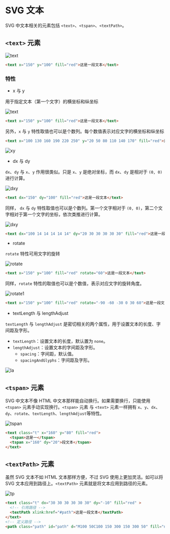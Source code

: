 # SVG 文本

SVG 中文本相关的元素包括 `<text>`、`<tspan>`、`<textPath>`。

## `<text>` 元素

![text](./imgs/text.svg)

```html
<text x="150" y="100" fill="red">这是一段文本</text>
```
### 特性

- x 与 y

用于指定文本（第一个文字）的横坐标和纵坐标

![text](./imgs/xy0.svg)

```html
<text x="150" y="100" fill="red">这是一段文本</text>
```
另外，`x` 与 `y` 特性取值也可以是个数列。每个数值表示对应文字的横坐标和纵坐标

```html
<text x="100 130 160 190 220 250" y="20 50 80 110 140 170" fill="red">这是一段文本</text>
```

![xy](./imgs/xy1.svg)

- dx 与 dy

`dx`、`dy` 与 `x`、`y` 作用很类似。只是 `x`、`y` 是绝对坐标，而 `dx`、`dy` 是相对于 `(0, 0)` 进行计算。

![dxy](./imgs/dxy0.svg)

```html
<text dx="150" dy="100" fill="red">这是一段文本</text>
```

同样， `dx` 与 `dy` 特性取值也可以是个数列。第一个文字相对于 `(0, 0)`，第二个文字相对于第一个文字的坐标，依次类推进行计算。

![dxy](./imgs/dxy1.svg)

```html
<text dx="100 14 14 14 14 14" dy="20 30 30 30 30 30" fill="red">这是一段文本</text>
```

- rotate

`rotate` 特性可用文字的旋转

![rotate](./imgs/rotate0.svg)

```html
<text x="150" y="100" fill="red" rotate="60">这是一段文本</text>
```
同样，`rotate` 特性的取值也可以是个数值，表示对应文字的旋转角度。

![rotate1](./imgs/rotate1.svg)

```html
<text x="150" y="100" fill="red" rotate="-90 -60 -30 0 30 60">这是一段文本</text>
```

- textLength 与 lengthAdjust

`textLength` 与 `lengthAdjust` 是密切相关的两个属性，用于设置文本的长度、字间距及字形。

- `textLength`：设置文本的长度，默认置为 `none`。
- `lengthAdjust`：设置文本的字间距及字形。
  - `spacing`：字间距，默认值。
  - `spacingAndGlyphs`：字间距及字形。

![la](./imgs/la.svg)


## `<tspan>` 元素

SVG 中文本不像 HTML 中文本那样能自动换行。如果需要换行，只能使用 `<tspan>` 元素手动实现换行。`<tspan>` 元素 与 `<text>` 元素一样拥有 `x`、`y`、`dx`、`dy`、`rotate`、`textLength`、`lengthAdjust`等特性。

![tspan](./imgs/tspan.svg)

```html
<text class="t" x="160" y="80" fill="red">
  <tspan>这是一</tspan>
  <tspan x="160" dy="20">段文本</tspan>
</text>
```

## `<textPath>` 元素

虽然 SVG 文本不如 HTML 文本那样方便，不过 SVG 使用上更加灵活。如可以将 SVG 文本应用到路径上。`<textPath>` 元素就是将文本应用到路径的元素。

![tp](./imgs/tp.svg)

```html
<text class="t" dx="30 30 30 30 30 30" dy="-10" fill="red" >
  <!-- 引用路径 -->
  <textPath xlink:href="#path">这是一段文本</textPath>
</text>
<!-- 定义路径 -->
<path class="path" id="path" d="M100 50C100 150 300 150 300 50" fill="none" stroke="#f1c7c4" stroke-width="" />
```